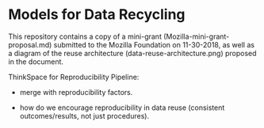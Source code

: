 # Models for Data Recycling

This repository contains a copy of a mini-grant (Mozilla-mini-grant-proposal.md) submitted to the Mozilla Foundation on 11-30-2018, as well as a diagram of the reuse architecture (data-reuse-architecture.png) proposed in the document.  

ThinkSpace for Reproducibility Pipeline:  

* merge with reproducibility factors.  

* how do we encourage reproducibility in data reuse (consistent outcomes/results, not just procedures).  


